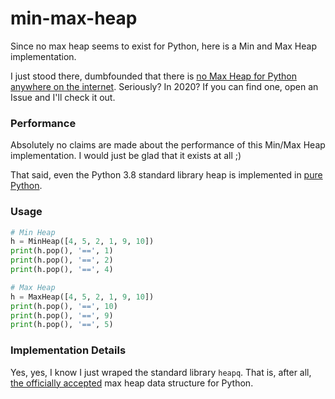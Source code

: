# min-max-heap

Since no max heap seems to exist for Python, here is a Min and Max Heap
implementation.

I just stood there, dumbfounded that there is [no Max Heap for Python anywhere on
the internet](https://stackoverflow.com/a/2501527). Seriously? In 2020? If you
can find one, open an Issue and I'll check it out.

### Performance

Absolutely no claims are made about the performance of this Min/Max Heap
implementation. I would just be glad that it exists at all ;)

That said, even the Python 3.8 standard library heap is implemented in [pure
Python](https://github.com/python/cpython/blob/3.8/Lib/heapq.py).

### Usage

```python
# Min Heap
h = MinHeap([4, 5, 2, 1, 9, 10])
print(h.pop(), '==', 1)
print(h.pop(), '==', 2)
print(h.pop(), '==', 4)

# Max Heap
h = MaxHeap([4, 5, 2, 1, 9, 10])
print(h.pop(), '==', 10)
print(h.pop(), '==', 9)
print(h.pop(), '==', 5)
```

### Implementation Details

Yes, yes, I know I just wraped the standard library `heapq`. That is, after all,
[the officially accepted](https://stackoverflow.com/a/2501527) max heap data
structure for Python.
